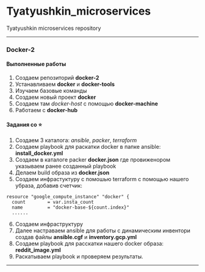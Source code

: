 # Tyatyushkin_microservices
Tyatyushkin microservices repository

---

### Docker-2

#### Выполненные работы

1. Создаем репозиторий **docker-2**
2. Устанавливаем **docker** и **docker-tools**
3. Изучаем базовые команды
4. Создаем новый проект **docker**
5. Создаем там *docker-host* с помощью **docker-machine**
6. Работаем с **docker-hub**

#### Задания со ⭐

1. Создаем 3 каталога: *ansible*, *packer*, *terraform*
2. Создаем playbook	 для раскатки docker в папке ansible: **install_docker.yml**
3. Создаем в каталоге packer **docker.json** где провиженором указываем ранее созданный playbook
4. Делаем build образа из **docker.json**
5. Создаем инфрастуктуру с помошью terraform с помощью нашего убраза, добавив счетчик:
```
resource "google_compute_instance" "docker" {
  count        = var.insta_count
  name         = "docker-base-${count.index}"
  ......
```
6. Создаем инфраструктуру
7. Далее настраваем ansible для работы с динамическим инвентори создав файлы **ansible.cgf** и **inventory.gcp.yml**
8. Создаем playbook для расскатки нашего docker образа: **reddit_image.yml**
9. Раскатываем playbook и проверяем результаты.

---

